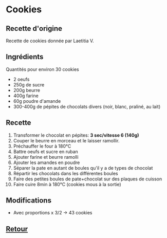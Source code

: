 # Cookies
## Recette d'origine
Recette de cookies donnée par Laetitia V.

## Ingrédients
Quantités pour environ 30 cookies
- 2 oeufs
- 250g de sucre
- 200g beurre
- 400g farine
- 60g poudre d'amande
- 300-400g de pépites de chocolats divers (noir, blanc, praliné, au lait)


## Recette
1. Transformer le chocolat en pépites: **3 sec/vitesse 6 (140g)**
1. Couper le beurre en morceau et le laisser ramollir.
2. Préchauffer le four à 180°C
3. Battre oeufs et sucre en ruban
4. Ajouter farine et beurre ramolli
5. Ajouter les amandes en poudre
6. Séparer la pate en autant de boules qu'il y a de types de chocolat
7. Répartir les chocolats dans les différentes boules
8. Faire des petites boules de pate+chocolat sur des plaques de cuisson
9. Faire cuire 8min à 180°C (cookies mous à la sortie)

## Modifications
- Avec proportions x 3/2 -> 43 cookies


## [Retour](./)
